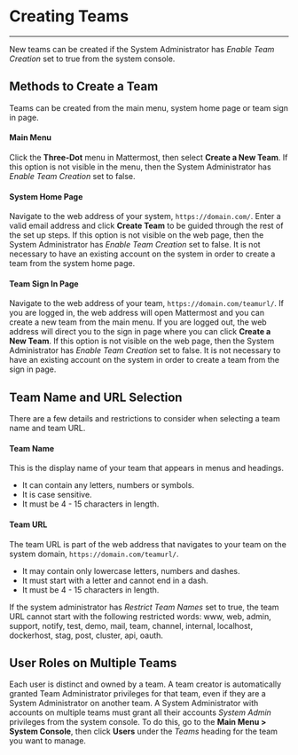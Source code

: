 # Creating Teams
___
New teams can be created if the System Administrator has *Enable Team Creation* set to true from the system console.

## Methods to Create a Team
Teams can be created from the main menu, system home page or team sign in page.

#### Main Menu
Click the **Three-Dot** menu in Mattermost, then select **Create a New Team**. If this option is not visible in the menu, then the System Administrator has *Enable Team Creation* set to false.


#### System Home Page
Navigate to the web address of your system, `https://domain.com/`. Enter a valid email address and click **Create Team** to be guided through the rest of the set up steps. If this option is not visible on the web page, then the System Administrator has *Enable Team Creation* set to false. It is not necessary to have an existing account on the system in order to create a team from the system home page.

#### Team Sign In Page
Navigate to the web address of your team, `https://domain.com/teamurl/`. If you are logged in, the web address will open Mattermost and you can create a new team from the main menu. If you are logged out, the web address will direct you to the sign in page where you can click **Create a New Team**. If this option is not visible on the web page, then the System Administrator has *Enable Team Creation* set to false. It is not necessary to have an existing account on the system in order to create a team from the sign in page.

## Team Name and URL Selection
There are a few details and restrictions to consider when selecting a team name and team URL.

#### Team Name
This is the display name of your team that appears in menus and headings.

- It can contain any letters, numbers or symbols.
- It is case sensitive.
- It must be 4 - 15 characters in length.

#### Team URL
The team URL is part of the web address that navigates to your team on the system domain, `https://domain.com/teamurl/`. 

- It may contain only lowercase letters, numbers and dashes.
- It must start with a letter and cannot end in a dash.
- It must be 4 - 15 characters in length.

If the system administrator has *Restrict Team Names* set to true, the team URL cannot start with the following restricted words: www, web, admin, support, notify, test, demo, mail, team, channel, internal, localhost, dockerhost, stag, post, cluster, api, oauth.

## User Roles on Multiple Teams
Each user is distinct and owned by a team. A team creator is automatically granted Team Administrator privileges for that team, even if they are a System Administrator on another team. A System Administrator with accounts on multiple teams must grant all their accounts *System Admin* privileges from the system console. To do this, go to the **Main Menu > System Console**, then click **Users** under the *Teams* heading for the team you want to manage.
